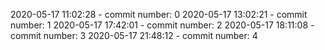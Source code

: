 2020-05-17 11:02:28 - commit number: 0
2020-05-17 13:02:21 - commit number: 1
2020-05-17 17:42:01 - commit number: 2
2020-05-17 18:11:08 - commit number: 3
2020-05-17 21:48:12 - commit number: 4
